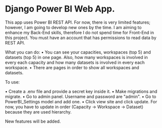 ﻿# Django Power BI Web App.

This app uses Power BI REST API. For now, there is very limited features; however, I am going to develop new ones by the time. I am aiming to enhance my Back-End skills, therefore I do not spend time for Front-End in this project.
You must have an account that has permissions to read data by REST API.

What you can do:
• You can see your capacities, workspaces (top 5) and datasets (top 5) in one page. Also, how many workspaces is involved in every each capacity and how many datasets is involved in every each workspace.
• There are pages in order to show all workspaces and datasets.

To use:

• Create a .env file and provide a secret key inside it.
• Make migrations and migrate.
• Go to admin panel. Username and password are "admin".
• Go to PowerBI_Settings model and add one.
• Click view site and click update. For now, you have to update in order (Capacity -> Workspace -> Dataset) because they are used hierarchy.

New features will be added.